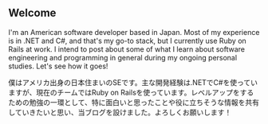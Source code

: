 ## Welcome

I'm an American software developer based in Japan. Most of my experience is in .NET and C#, and that's my go-to stack, but I currently use Ruby on Rails at work. I intend to post about some of what I learn about software engineering and programming in general during my ongoing personal studies. Let's see how it goes!

僕はアメリカ出身の日本住まいのSEです。主な開発経験は.NETでC#を使っていますが、現在のチームではRuby on Railsを使っています。レベルアップをするための勉強の一環として、特に面白いと思ったことや役に立ちそうな情報を共有していきたいと思い、当ブログを設けました。よろしくお願いします！
